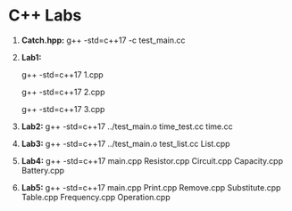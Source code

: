 # C++ Labs

1. **Catch.hpp:** g++ -std=c++17 -c test_main.cc

2. **Lab1:**

   g++ -std=c++17 1.cpp

   g++ -std=c++17 2.cpp

   g++ -std=c++17 3.cpp

3. **Lab2:** g++ -std=c++17 ../test_main.o time_test.cc time.cc

4. **Lab3:** g++ -std=c++17 ../test_main.o test_list.cc List.cpp

5. **Lab4:** g++ -std=c++17 main.cpp Resistor.cpp Circuit.cpp Capacity.cpp Battery.cpp

6. **Lab5:** g++ -std=c++17 main.cpp Print.cpp Remove.cpp Substitute.cpp Table.cpp Frequency.cpp Operation.cpp
